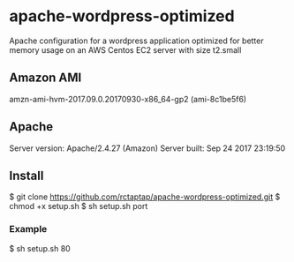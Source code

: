# apache-wordpress-optimized
Apache configuration for a wordpress application optimized for better memory usage on an AWS Centos EC2 server with size t2.small

## Amazon AMI
amzn-ami-hvm-2017.09.0.20170930-x86_64-gp2 (ami-8c1be5f6)

## Apache
Server version: Apache/2.4.27 (Amazon)
Server built:   Sep 24 2017 23:19:50

## Install
$ git clone https://github.com/rctaptap/apache-wordpress-optimized.git
$ chmod +x setup.sh
$ sh setup.sh port

### Example
$ sh setup.sh 80 
 

